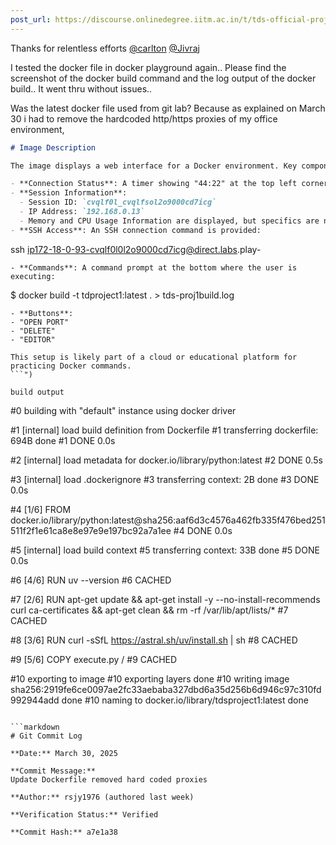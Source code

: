 ```yaml
---
post_url: https://discourse.onlinedegree.iitm.ac.in/t/tds-official-project1-discrepencies/171141/442
---
```

Thanks for relentless efforts [@carlton](/u/carlton) [@Jivraj](/u/jivraj)

I tested the docker file in docker playground again.. Please find the screenshot of the docker build command and the log output of the docker build.. It went thru without issues..

Was the latest docker file used from git lab? Because as explained on March 30 i had to remove the hardcoded http/https proxies of my office environment,

```markdown
# Image Description

The image displays a web interface for a Docker environment. Key components include:

- **Connection Status**: A timer showing "44:22" at the top left corner.
- **Session Information**:
  - Session ID: `cvqlf0l_cvqlfsol2o9000cd7icg`
  - IP Address: `192.168.0.13`
  - Memory and CPU Usage Information are displayed, but specifics are not visible.
- **SSH Access**: An SSH connection command is provided:
  ```
  ssh ip172-18-0-93-cvqlf0l0l2o9000cd7icg@direct.labs.play-
  ```
- **Commands**: A command prompt at the bottom where the user is executing:
  ```
  $ docker build -t tdproject1:latest . > tds-proj1build.log
  ```
- **Buttons**:
  - "OPEN PORT"
  - "DELETE"
  - "EDITOR"

This setup is likely part of a cloud or educational platform for practicing Docker commands.
```")

build output

```
#0 building with "default" instance using docker driver

#1 [internal] load build definition from Dockerfile
#1 transferring dockerfile: 694B done
#1 DONE 0.0s

#2 [internal] load metadata for docker.io/library/python:latest
#2 DONE 0.5s

#3 [internal] load .dockerignore
#3 transferring context: 2B done
#3 DONE 0.0s

#4 [1/6] FROM docker.io/library/python:latest@sha256:aaf6d3c4576a462fb335f476bed251511f2f1e61ca8e8e97e9e197bc92a7a1ee
#4 DONE 0.0s

#5 [internal] load build context
#5 transferring context: 33B done
#5 DONE 0.0s

#6 [4/6] RUN uv --version
#6 CACHED

#7 [2/6] RUN apt-get update && apt-get install -y --no-install-recommends curl ca-certificates &&     apt-get clean && rm -rf /var/lib/apt/lists/*
#7 CACHED

#8 [3/6] RUN curl -sSfL https://astral.sh/uv/install.sh | sh
#8 CACHED

#9 [5/6] COPY execute.py /
#9 CACHED

#10 exporting to image
#10 exporting layers done
#10 writing image sha256:2919fe6ce0097ae2fc33aebaba327dbd6a35d256b6d946c97c310fd992944add done
#10 naming to docker.io/library/tdsproject1:latest done

```

```markdown
# Git Commit Log

**Date:** March 30, 2025

**Commit Message:** 
Update Dockerfile removed hard coded proxies

**Author:** rsjy1976 (authored last week)

**Verification Status:** Verified

**Commit Hash:** a7e1a38
```